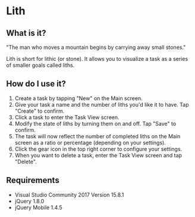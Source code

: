 # Lith

## What is it?

"The man who moves a mountain begins by carrying away small stones."

Lith is short for lithic (or stone). It allows you to visualize a task as a series of smaller goals called liths.

## How do I use it?

1. Create a task by tapping "New" on the Main screen.
2. Give your task a name and the number of liths you'd like it to have. Tap "Create" to confirm.
3. Click a task to enter the Task View screen.
4. Modify the state of liths by turning them on and off. Tap "Save" to confirm.
5. The task will now reflect the number of completed liths on the Main screen as a ratio or percentage (depending on your settings).
6. Click the gear icon in the top right corner to configure your settings.
7. When you want to delete a task, enter the Task View screen and tap "Delete".

## Requirements

* Visual Studio Community 2017 Version 15.8.1
* jQuery 1.8.0
* jQuery Mobile 1.4.5